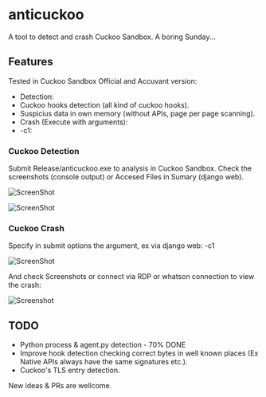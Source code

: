# anticuckoo
A tool to detect and crash Cuckoo Sandbox. A boring Sunday...

## Features 
Tested in Cuckoo Sandbox Official and Accuvant version:
* Detection:
*   Cuckoo hooks detection (all kind of cuckoo hooks).
*   Suspicius data in own memory (without APIs, page per page scanning).
* Crash (Execute with arguments):
*   -c1:

### Cuckoo Detection

Submit Release/anticuckoo.exe to analysis in Cuckoo Sandbox. Check the screenshots (console output) or Accesed Files in Sumary (django web).

![ScreenShot](https://github.com/David-Reguera-Garcia-Dreg/anticuckoo/blob/images/anticuckoo.png)

![ScreenShot](https://github.com/David-Reguera-Garcia-Dreg/anticuckoo/blob/images/Sumary.png)

### Cuckoo Crash

Specify in submit options the argument, ex via django web: -c1

![ScreenShot](https://github.com/David-Reguera-Garcia-Dreg/anticuckoo/blob/images/cuckooarguments.png)

And check Screenshots or connect via RDP or whatson connection to view the crash:

![Screenshot](https://github.com/David-Reguera-Garcia-Dreg/anticuckoo/blob/images/cuckoocrash.png)

## TODO
* Python process & agent.py detection - 70% DONE
* Improve hook detection checking correct bytes in well known places (Ex Native APIs always have the same signatures etc.).
* Cuckoo's TLS entry detection.

New ideas & PRs are wellcome.
